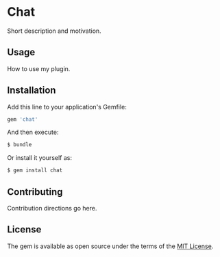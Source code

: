 # Chat
Short description and motivation.

## Usage
How to use my plugin.

## Installation
Add this line to your application's Gemfile:

```ruby
gem 'chat'
```

And then execute:
```bash
$ bundle
```

Or install it yourself as:
```bash
$ gem install chat
```

## Contributing
Contribution directions go here.

## License
The gem is available as open source under the terms of the [MIT License](https://opensource.org/licenses/MIT).
